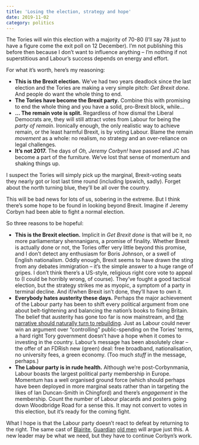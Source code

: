 ```yaml
---
title: 'Losing the election, strategy and hope'
date: 2019-11-02
category: politics
---
```


The Tories will win this election with a majority of 70-80 (I’ll say 78 just to have a figure come the exit poll on 12 December). I’m not publishing this before then because I don’t want to influence anything – I’m nothing if not superstitious and Labour’s success depends on energy and effort.

For what it’s worth, here’s my reasoning:

- **This is the Brexit election.** We’ve had two years deadlock since the last election and the Tories are making a very simple pitch: _Get Brexit done_. And people do want the whole thing to end.
- **The Tories have become the Brexit party.** Combine this with promising to end the whole thing and you have a solid, pro-Brexit block, while&hellip;
- **&hellip; The remain vote is split.** Regardless of how dismal the Liberal Democrats are, they will still attract votes from Labour for being the _party of remain_. Ironically enough, the only realistic way to achieve remain, or the least harmful Brexit, is by voting Labour. Blame the remain _movement_ as a whole: no realism, no strategy and an over-reliance on legal challenges.
- **It’s not 2017.** The days of _Oh, Jeremy Corbyn!_ have passed and JC has become a part of the furniture. We‘ve lost that sense of momentum and shaking things up.

I suspect the Tories will simply pick up the marginal, Brexit-voting seats they nearly got or lost last time round (including Ipswich, sadly). Forget about the north turning blue, they’ll be all over the country.

This will be bad news for lots of us, sobering in the extreme. But I think there’s some hope to be found in looking beyond Brexit. Imagine if Jeremy Corbyn had been able to fight a normal election.

So three reasons to be hopeful:

- **This is the Brexit election.** Implicit in _Get Brexit done_ is that will be it, no more parliamentary shennanigans, a promise of finality. Whether Brexit is actually done or not, the Tories offer very little beyond this promise, and I don’t detect any enthusiasm for Boris Johnson, or a swell of English nationalism. Oddly enough, Brexit seems to have drawn the sting from any debates immigration – it’s the simple answer to a huge range of gripes. I don’t think there’s a US-style, religious right core vote to appeal to (I could be horribly wrong, of course). They’ve fought a good tactical election, but the strategy strikes me as myopic, a symptom of a party in terminal decline. And if/when Brexit isn’t done, they’ll have to own it.
- **Everybody hates austerity these days.** Perhaps the major achievement of the Labour party has been to shift every political argument from one about belt-tightening and balancing the nation’s books to fixing Britain. The belief that austerity has gone too far is now mainstream, and [the narrative should naturally turn to rebuilding](/notes/2018-10-14-rebuild-britain). Just as Labour could never win an argument over “controlling” public-spending on the Tories’ terms, a hard right Tory government doesn’t have a hope when it comes to investing in the country. Labour’s message has been absolutely clear – the offer of an FDRish new (green) deal: free broadband, nationalisation, no university fees, a green economy. (Too much _stuff_ in the message, perhaps.)
- **The Labour party is in rude health.** Although we’re post-Corbynmania, Labour boasts the largest political party membership in Europe. Momentum has a well organised ground force (which should perhaps have been deployed in more marginal seats rather than in targeting the likes of Ian Duncan-Smith in Chingford) and there’s _engagement_ in the membership. Count the number of Labour placards and posters going down Woodbridge Road for a sense this. It may not convert to votes in this election, but it’s ready for the coming fight.

What I hope is that the Labour party doesn’t react to defeat by returning to the right. The same cast of [Blairite](https://www.theguardian.com/profile/martinkettle), [Guardian](https://www.theguardian.com/profile/tobyhelm) [old men](https://www.theguardian.com/profile/andrewrawnsley) will argue just this. A new leader may be what we need, but they have to continue Corbyn’s work.

